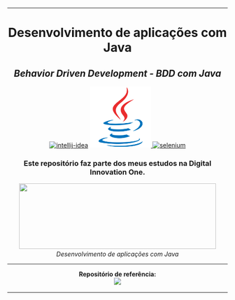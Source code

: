 <hr/>
<div align="center">
    <h1>Desenvolvimento de aplicações com Java</h1>
    <h2><i>Behavior Driven Development - BDD com Java</i></h2>
    <a href="https://www.jetbrains.com/idea/" target="_blank"><img src="https://img.icons8.com/color/96/000000/intellij-idea.png" alt="intellij-idea" width="140" height="140"/></a>
    <a href="https://www.java.com" target="_blank"> <img src="https://raw.githubusercontent.com/devicons/devicon/master/icons/java/java-original.svg" alt="java" width="140" height="140"/> </a>
    <a href="https://www.selenium.dev" target="_blank"> <img src="https://raw.githubusercontent.com/detain/svg-logos/780f25886640cef088af994181646db2f6b1a3f8/svg/selenium-logo.svg" alt="selenium" width="140" height="140"/> </a> 
    <h3>Este repositório faz parte dos meus estudos na Digital Innovation One.</h3>
    <a href="https://digitalinnovation.one/sign-in"><img src="https://hermes.digitalinnovation.one/site/images/logo-footer.png" width="450" height="150"></a>
    <i>Desenvolvimento de aplicações com Java</i>
</div>
<hr/>
<div align="center">
    <b>Repositório de referência:</b><br>
    <a href="https://github.com/marcoslimaqa/bootcamp-bdd-everis-dio"><img src="https://img.icons8.com/ios-filled/50/000000/github.png"/></a>
    <hr/>
</div>
